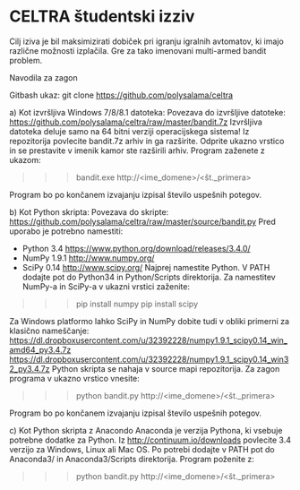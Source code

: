 CELTRA študentski izziv
=======================
Cilj iziva je bil maksimizirati dobiček pri igranju igralnih avtomatov, ki imajo različne možnosti
izplačila. Gre za tako imenovani multi-armed bandit problem.

Navodila za zagon

Gitbash ukaz: git clone https://github.com/polysalama/celtra

a) Kot izvršljiva Windows 7/8/8.1 datoteka:
Povezava do izvršljive datoteke: https://github.com/polysalama/celtra/raw/master/bandit.7z
Izvršljiva datoteka deluje samo na 64 bitni verziji operacijskega sistema!
Iz repozitorija povlecite bandit.7z arhiv in ga razširite. Odprite ukazno vrstico in se prestavite v imenik
kamor ste razširili arhiv. Program zaženete z ukazom:

>>>bandit.exe http://<ime_domene>/<št._primera>

Program bo po končanem izvajanju izpisal število uspešnih potegov.

b) Kot Python skripta:
Povezava do skripte: https://github.com/polysalama/celtra/raw/master/source/bandit.py
Pred uporabo je potrebno namestiti:
- Python 3.4 https://www.python.org/download/releases/3.4.0/
- NumPy 1.9.1 http://www.numpy.org/
- SciPy 0.14 http://www.scipy.org/
Najprej namestite Python. V PATH dodajte pot do Python34 in Python/Scripts direktorija. Za
namestitev NumPy-a in SciPy-a v ukazni vrstici zaženite:

>>>pip install numpy
>>>pip install scipy

Za Windows platformo lahko SciPy in NumPy dobite tudi v obliki primerni za klasično nameščanje:
https://dl.dropboxusercontent.com/u/32392228/numpy1.9.1_scipy0.14_win_amd64_py3.4.7z
https://dl.dropboxusercontent.com/u/32392228/numpy1.9.1_scipy0.14_win32_py3.4.7z
Python skripta se nahaja v source mapi repozitorija. Za zagon programa v ukazno vrstico vnesite:

>>>python bandit.py http://<ime_domene>/<št._primera>

Program bo po končanem izvajanju izpisal število uspešnih potegov.

c) Kot Python skripta z Anacondo
Anaconda je verzija Pythona, ki vsebuje potrebne dodatke za Python. Iz
http://continuum.io/downloads povlecite 3.4 verzijo za Windows, Linux ali Mac OS. Po potrebi
dodajte v PATH pot do Anaconda3/ in Anaconda3/Scripts direktorija. Program poženite z:

>>> python bandit.py http://<ime_domene>/<št._primera>
